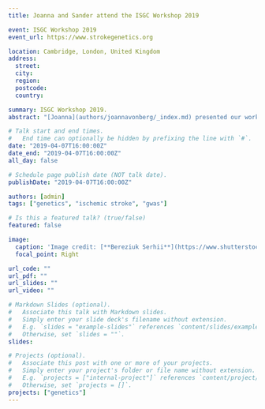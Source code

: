 ```yaml
---
title: Joanna and Sander attend the ISGC Workshop 2019 

event: ISGC Workshop 2019
event_url: https://www.strokegenetics.org

location: Cambridge, London, United Kingdom
address:
  street: 
  city: 
  region: 
  postcode: 
  country: 

summary: ISGC Workshop 2019.
abstract: "[Joanna](authors/joannavonberg/_index.md) presented our work on intersecting different phenotyping methods for the discovery of [novel ischemic stroke GWAS loci](https://www.nature.com/articles/s41431-020-0580-5). We also had a really nice time in London with our friends and collaborators from the [International Stroke Genetics Consortium](https://www.strokegenetics.org)."

# Talk start and end times.
#   End time can optionally be hidden by prefixing the line with `#`.
date: "2019-04-07T16:00:00Z"
date_end: "2019-04-07T16:00:00Z"
all_day: false

# Schedule page publish date (NOT talk date).
publishDate: "2019-04-07T16:00:00Z"

authors: [admin]
tags: ["genetics", "ischemic stroke", "gwas"]

# Is this a featured talk? (true/false)
featured: false

image:
  caption: 'Image credit: [**Bereziuk Serhii**](https://www.shutterstock.com/g/bereziuk%20serhii)'
  focal_point: Right

url_code: ""
url_pdf: ""
url_slides: ""
url_video: ""

# Markdown Slides (optional).
#   Associate this talk with Markdown slides.
#   Simply enter your slide deck's filename without extension.
#   E.g. `slides = "example-slides"` references `content/slides/example-slides.md`.
#   Otherwise, set `slides = ""`.
slides:

# Projects (optional).
#   Associate this post with one or more of your projects.
#   Simply enter your project's folder or file name without extension.
#   E.g. `projects = ["internal-project"]` references `content/project/deep-learning/index.md`.
#   Otherwise, set `projects = []`.
projects: ["genetics"]
---
```


